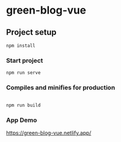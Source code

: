 # green-blog-vue

## Project setup

```
npm install
```

### Start project

```
npm run serve

```

### Compiles and minifies for production

```

npm run build

```

### App Demo

https://green-blog-vue.netlify.app/
